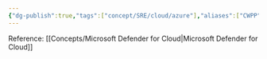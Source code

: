 ```yaml
---
{"dg-publish":true,"tags":["concept/SRE/cloud/azure"],"aliases":["CWPP"],"definition":"A platform with specific protections for servers, containers, storage, databases, and other workloads","permalink":"/concepts/cloud-workload-protection-platform/","dgPassFrontmatter":true}
---
```


Reference: [[Concepts/Microsoft Defender for Cloud\|Microsoft Defender for Cloud]]
